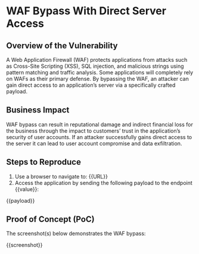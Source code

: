 # WAF Bypass With Direct Server Access

## Overview of the Vulnerability

A Web Application Firewall (WAF) protects applications from attacks such as Cross-Site Scripting (XSS), SQL injection, and malicious strings using pattern matching and traffic analysis. Some applications will completely rely on WAFs as their primary defense. By bypassing the WAF, an attacker can gain direct access to an application’s server via a specifically crafted payload.

## Business Impact

WAF bypass can result in reputational damage and indirect financial loss for the business through the impact to customers’ trust in the application’s security of user accounts. If an attacker successfully gains direct access to the server it can lead to user account compromise and data exfiltration.

## Steps to Reproduce

1. Use a browser to navigate to: {{URL}}
1. Access the application by sending the following payload to the endpoint {{value}}:

{{payload}}

## Proof of Concept (PoC)

The screenshot(s) below demonstrates the WAF bypass:

{{screenshot}}
